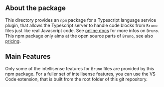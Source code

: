 ## About the package

This directory provides an `npm` package for a Typescript language service plugin, that allows the Typescript server to handle code blocks from `Bruno` files just like real Javascript code. See [online docs](https://docs.usebruno.com/) for more infos on `Bruno`. This npm package only aims at the open source parts of `Bruno`, see also [pricing](https://www.usebruno.com/pricing).

## Main Features

Only some of the intellisense features for `Bruno` files are provided by this npm package. For a fuller set of intellisense features, you can use the VS Code extension, that is built from the root folder of this git repository. 